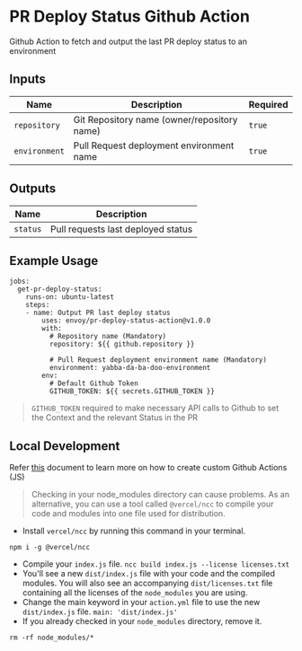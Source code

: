 # PR Deploy Status Github Action
Github Action to fetch and output the last PR deploy status to an environment 

## Inputs

Name | Description | Required
--- | --- | ---
`repository` | Git Repository name (owner/repository name) | `true`
`environment` | Pull Request deployment environment name | `true`

## Outputs

Name | Description
--- | ---
`status` | Pull requests last deployed status

## Example Usage

```
jobs:
  get-pr-deploy-status:
    runs-on: ubuntu-latest
    steps:
    - name: Output PR last deploy status
        uses: envoy/pr-deploy-status-action@v1.0.0
        with:
          # Repository name (Mandatory)
          repository: ${{ github.repository }}

          # Pull Request deployment environment name (Mandatory)
          environment: yabba-da-ba-doo-environment
        env:
          # Default Github Token
          GITHUB_TOKEN: ${{ secrets.GITHUB_TOKEN }}
```

> `GITHUB_TOKEN` required to make necessary API calls to Github to set the Context and the relevant Status in the PR

## Local Development

Refer [this](https://docs.github.com/en/actions/creating-actions/creating-a-javascript-action) document to learn more on how to create custom Github Actions (JS) 

> Checking in your node_modules directory can cause problems. As an alternative, you can use a tool called `@vercel/ncc` to compile your code and modules into one file used for distribution.

* Install `vercel/ncc` by running this command in your terminal. 
```
npm i -g @vercel/ncc
```
* Compile your `index.js` file. `ncc build index.js --license licenses.txt`
* You'll see a new `dist/index.js` file with your code and the compiled modules. You will also see an accompanying `dist/licenses.txt` file containing all the licenses of the `node_modules` you are using.
* Change the main keyword in your `action.yml` file to use the new `dist/index.js` file. `main: 'dist/index.js'`
* If you already checked in your `node_modules` directory, remove it. 
```
rm -rf node_modules/*
```
